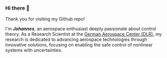 ### Hi there 👋

Thank you for visiting my Github repo! 

I'm ***Johannes***, an aerospace enthusiast deeply passionate about control theory. As a Research Scientist at the [German Aerospace Center (DLR)](https://www.dlr.de/en), my research is dedicated to advancing aerospace technologies through innovative solutions, focusing on enabling the safe control of nonlinear systems with uncertainties.
